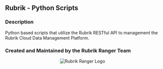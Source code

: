 ## Rubrik - Python Scripts

### Description

Python based scripts that utilize the Rubrik RESTful API to management the Rubrik Cloud Data Management Platform.


### Created and Maintained by the Rubrik Ranger Team

<p></p>
<p align="center">
  <img src="https://user-images.githubusercontent.com/8610203/37415009-6f9cf416-2778-11e8-8b56-052a8e41c3c8.png" alt="Rubrik Ranger Logo"/>
</p>


